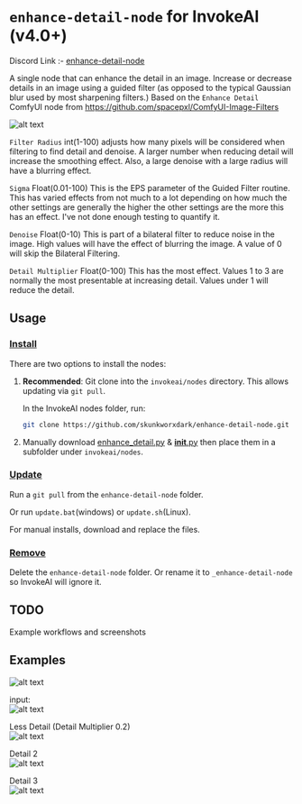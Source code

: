 # `enhance-detail-node` for InvokeAI (v4.0+)
Discord Link :- [enhance-detail-node](https://discord.com/channels/1020123559063990373/1217543565698138183)

A single node that can enhance the detail in an image. Increase or decrease details in an image using a guided filter (as opposed to the typical Gaussian blur used by most sharpening filters.) Based on the `Enhance Detail` ComfyUI node from  https://github.com/spacepxl/ComfyUI-Image-Filters


![alt text](images/Node.png)

`Filter Radius` int(1-100) adjusts how many pixels will be considered when filtering to find detail and denoise. A larger number when reducing detail will increase the smoothing effect. Also, a large denoise with a large radius will have a blurring effect.

`Sigma` Float(0.01-100) This is the EPS parameter of the Guided Filter routine. This has varied effects from not much to a lot depending on how much the other settings are generally the higher the other settings are the more this has an effect. I've not done enough testing to quantify it. 

`Denoise` Float(0-10) This is part of a bilateral filter to reduce noise in the image. High values will have the effect of blurring the image. A value of 0 will skip the Bilateral Filtering. 

`Detail Multiplier` Float(0-100) This has the most effect. Values 1 to 3 are normally the most presentable at increasing detail. Values under 1 will reduce the detail.


## Usage
### <ins>Install</ins><BR>
There are two options to install the nodes:

1. **Recommended**: Git clone into the `invokeai/nodes` directory. This allows updating via `git pull`.

    In the InvokeAI nodes folder, run:
    ```bash
    git clone https://github.com/skunkworxdark/enhance-detail-node.git
    ```

2. Manually download [enhance_detail.py](enhance_detail.py) & [__init__.py](__init__.py) then place them in a subfolder under `invokeai/nodes`. 

### <ins>Update</ins><BR>
Run a `git pull` from the `enhance-detail-node` folder.

Or run `update.bat`(windows) or `update.sh`(Linux).

For manual installs, download and replace the files.

### <ins>Remove</ins><BR>
Delete the `enhance-detail-node` folder. Or rename it to `_enhance-detail-node` so InvokeAI will ignore it.

## TODO
Example workflows and screenshots

## Examples
![alt text](images/Comparison.png)

input:<BR>
![alt text](images/Input.png)

Less Detail (Detail Multiplier 0.2)<BR>
![alt text](images/Output-lessdetail.png)

Detail 2<BR>
![alt text](images/Output-Detail2.png)

Detail 3<BR>
![alt text](images/Outpu-Detail3.png)
